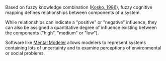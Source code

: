 Based on fuzzy knowledge combination ([Kosko, 1986](https://onlinelibrary.wiley.com/doi/abs/10.1002/int.4550010405)), fuzzy cognitive mapping defines relationships between components of a system.

While relationships can indicate a "positive" or "negative" influence, they can also be assigned a quantitative degree of influence existing between the components ("high", "medium" or "low").

Software like [Mental Modeler](https://www.mentalmodeler.com/#download) allows modelers to represent systems containing lots of uncertainty and to examine perceptions of environmental or social problems.

